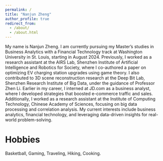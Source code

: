 ```yaml
---
permalink: /
title: "Nanjun Zheng"
author_profile: true
redirect_from: 
  - /about/
  - /about.html
---
```



My name is Nanjun Zheng. I am currently pursuing my Master’s studies in Business Analytics with a Financial Technology track at Washington University in St. Louis, starting in August 2024. Previously, I worked as a research assistant at the AIRS Lab, Shenzhen Institute of Artificial Intelligence and Robotics for Society, where I co-authored a paper on optimizing EV charging station upgrades using game theory. I also contributed to 3D scene reconstruction research at the Deep Bit Lab, Shenzhen Research Institute of Big Data, under the guidance of Professor Zhen Li. Earlier in my career, I interned at JD.com as a business analyst, where I developed strategies that boosted e-commerce traffic and sales. Additionally, I worked as a research assistant at the Institute of Computing Technology, Chinese Academy of Sciences, focusing on big data processing and correlation analysis. My current interests include business analytics, financial technology, and leveraging data-driven insights for real-world problem-solving.




Hobbies
======
Basketball, Gaming, Traveling, Hiking, Cooking.


